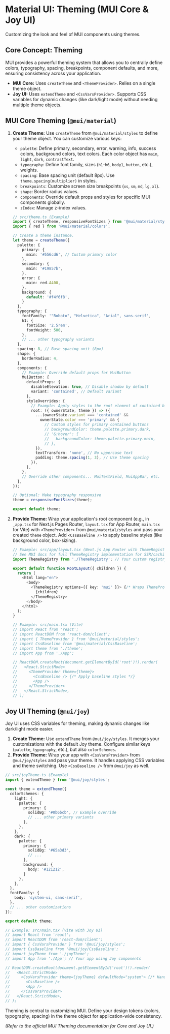 # Material UI: Theming (MUI Core & Joy UI)

Customizing the look and feel of MUI components using themes.

## Core Concept: Theming

MUI provides a powerful theming system that allows you to centrally define colors, typography, spacing, breakpoints, component defaults, and more, ensuring consistency across your application.

*   **MUI Core:** Uses `createTheme` and `<ThemeProvider>`. Relies on a single theme object.
*   **Joy UI:** Uses `extendTheme` and `<CssVarsProvider>`. Supports CSS variables for dynamic changes (like dark/light mode) without needing multiple theme objects.

## MUI Core Theming (`@mui/material`)

1.  **Create Theme:** Use `createTheme` from `@mui/material/styles` to define your theme object. You can customize various keys:
    *   `palette`: Define primary, secondary, error, warning, info, success colors, background colors, text colors. Each color object has `main`, `light`, `dark`, `contrastText`.
    *   `typography`: Define font family, sizes (`h1`-`h6`, `body1`, `button`, etc.), weights.
    *   `spacing`: Base spacing unit (default 8px). Use `theme.spacing(multiplier)` in styles.
    *   `breakpoints`: Customize screen size breakpoints (`xs`, `sm`, `md`, `lg`, `xl`).
    *   `shape`: Border radius values.
    *   `components`: Override default props and styles for specific MUI components globally.
    *   `zIndex`: Manage z-index values.

    ```typescript
    // src/theme.ts (Example)
    import { createTheme, responsiveFontSizes } from '@mui/material/styles';
    import { red } from '@mui/material/colors';

    // Create a theme instance.
    let theme = createTheme({
      palette: {
        primary: {
          main: '#556cd6', // Custom primary color
        },
        secondary: {
          main: '#19857b',
        },
        error: {
          main: red.A400,
        },
        background: {
          default: '#f4f6f8',
        }
      },
      typography: {
        fontFamily: '"Roboto", "Helvetica", "Arial", sans-serif',
        h1: {
          fontSize: '2.5rem',
          fontWeight: 500,
        },
        // ... other typography variants
      },
      spacing: 8, // Base spacing unit (8px)
      shape: {
        borderRadius: 4,
      },
      components: {
        // Example: Override default props for MuiButton
        MuiButton: {
          defaultProps: {
            disableElevation: true, // Disable shadow by default
            variant: 'contained', // Default variant
          },
          styleOverrides: {
            // Example: Apply styles to the root element of contained buttons
            root: ({ ownerState, theme }) => ({
              ...(ownerState.variant === 'contained' &&
                ownerState.color === 'primary' && {
                  // Custom styles for primary contained buttons
                  // backgroundColor: theme.palette.primary.dark,
                  // '&:hover': {
                  //   backgroundColor: theme.palette.primary.main,
                  // },
              }),
              textTransform: 'none', // No uppercase text
              padding: theme.spacing(1, 3), // Use theme spacing
            }),
          },
        },
        // Override other components... MuiTextField, MuiAppBar, etc.
      },
    });

    // Optional: Make typography responsive
    theme = responsiveFontSizes(theme);

    export default theme;
    ```

2.  **Provide Theme:** Wrap your application's root component (e.g., in `_app.tsx` for Next.js Pages Router, `layout.tsx` for App Router, `main.tsx` for Vite) with `<ThemeProvider>` from `@mui/material/styles` and pass your created `theme` object. Add `<CssBaseline />` to apply baseline styles (like background color, box-sizing).

    ```typescript
    // Example: src/app/layout.tsx (Next.js App Router with ThemeRegistry)
    // See MUI docs for full ThemeRegistry implementation for SSR/caching
    import ThemeRegistry from './ThemeRegistry'; // Your custom registry component

    export default function RootLayout({ children }) {
      return (
        <html lang="en">
          <body>
            <ThemeRegistry options={{ key: 'mui' }}> {/* Wraps ThemeProvider & CssBaseline */}
              {children}
            </ThemeRegistry>
          </body>
        </html>
      );
    }

    // Example: src/main.tsx (Vite)
    // import React from 'react';
    // import ReactDOM from 'react-dom/client';
    // import { ThemeProvider } from '@mui/material/styles';
    // import CssBaseline from '@mui/material/CssBaseline';
    // import theme from './theme';
    // import App from './App';

    // ReactDOM.createRoot(document.getElementById('root')!).render(
    //   <React.StrictMode>
    //     <ThemeProvider theme={theme}>
    //       <CssBaseline /> {/* Apply baseline styles */}
    //       <App />
    //     </ThemeProvider>
    //   </React.StrictMode>,
    // );
    ```

## Joy UI Theming (`@mui/joy`)

Joy UI uses CSS variables for theming, making dynamic changes like dark/light mode easier.

1.  **Create Theme:** Use `extendTheme` from `@mui/joy/styles`. It merges your customizations with the default Joy theme. Configure similar keys (`palette`, `typography`, etc.), but also `colorSchemes`.
2.  **Provide Theme:** Wrap your app with `<CssVarsProvider>` from `@mui/joy/styles` and pass your theme. It handles applying CSS variables and theme switching. Use `<CssBaseline />` from `@mui/joy` as well.

```typescript
// src/joyTheme.ts (Example)
import { extendTheme } from '@mui/joy/styles';

const theme = extendTheme({
  colorSchemes: {
    light: {
      palette: {
        primary: {
          solidBg: '#0b6bcb', // Example override
          // ... other primary variants
        },
      },
    },
    dark: {
      palette: {
        primary: {
          solidBg: '#65a3d3',
          // ...
        },
        background: {
          body: '#121212',
        }
      },
    },
  },
  fontFamily: {
    body: 'system-ui, sans-serif',
  },
  // ... other customizations
});

export default theme;

// Example: src/main.tsx (Vite with Joy UI)
// import React from 'react';
// import ReactDOM from 'react-dom/client';
// import { CssVarsProvider } from '@mui/joy/styles';
// import CssBaseline from '@mui/joy/CssBaseline';
// import joyTheme from './joyTheme';
// import App from './App'; // Your app using Joy components

// ReactDOM.createRoot(document.getElementById('root')!).render(
//   <React.StrictMode>
//     <CssVarsProvider theme={joyTheme} defaultMode="system"> {/* Handles light/dark */}
//       <CssBaseline />
//       <App />
//     </CssVarsProvider>
//   </React.StrictMode>,
// );
```

Theming is central to customizing MUI. Define your design tokens (colors, typography, spacing) in the theme object for application-wide consistency.

*(Refer to the official MUI Theming documentation for Core and Joy UI.)*